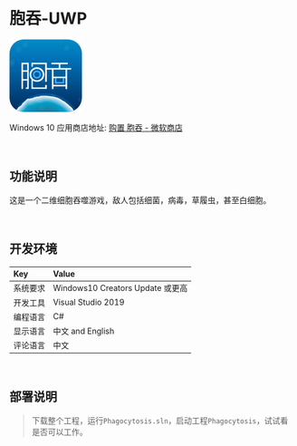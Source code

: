 # 胞吞-UWP

![](ScreenShot/logo.png)

 
 Windows 10 应用商店地址: 
[购置 胞吞 - 微软商店](https://www.microsoft.com/store/productId/9PB1Q6NPWD1V)   


<br/>

## 功能说明

这是一个二维细胞吞噬游戏，敌人包括细菌，病毒，草履虫，甚至白细胞。


<br/>

## 开发环境

|Key|Value|
|:-|:-|
|系统要求| Windows10 Creators Update 或更高|
|开发工具|Visual Studio 2019|
|编程语言|C#|
|显示语言|中文 and English|
|评论语言|中文|


<br/>

## 部署说明

> 下载整个工程，运行`Phagocytosis.sln`，启动工程`Phagocytosis`，试试看是否可以工作。